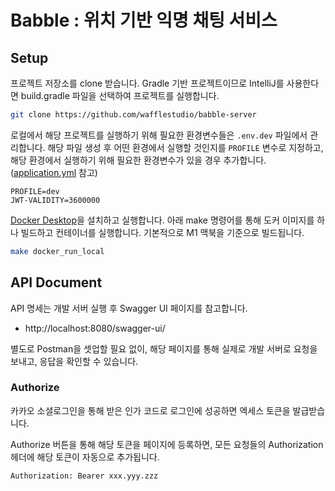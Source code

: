 # Babble : 위치 기반 익명 채팅 서비스

## Setup

프로젝트 저장소를 clone 받습니다. Gradle 기반 프로젝트이므로 IntelliJ를 사용한다면 build.gradle 파일을 선택하여 프로젝트를 실행합니다.

```bash
git clone https://github.com/wafflestudio/babble-server
```

로컬에서 해당 프로젝트를 실행하기 위해 필요한 환경변수들은 `.env.dev` 파일에서 관리합니다.
해당 파일 생성 후 어떤 환경에서 실행할 것인지를 `PROFILE` 변수로 지정하고,
해당 환경에서 실행하기 위해 필요한 환경변수가 있을 경우 추가합니다. ([application.yml](./src/main/resources/application.yml) 참고)

```
PROFILE=dev
JWT-VALIDITY=3600000
```

[Docker Desktop](https://www.docker.com/products/docker-desktop/)을 설치하고 실행합니다.
아래 make 명령어를 통해 도커 이미지를 하나 빌드하고 컨테이너를 실행합니다.
기본적으로 M1 맥북을 기준으로 빌드됩니다.

```bash
make docker_run_local
```

## API Document

API 명세는 개발 서버 실행 후 Swagger UI 페이지를 참고합니다.

- http://localhost:8080/swagger-ui/

별도로 Postman을 셋업할 필요 없이,
해당 페이지를 통해 실제로 개발 서버로 요청을 보내고, 응답을 확인할 수 있습니다.

### Authorize

카카오 소셜로그인을 통해 받은 인가 코드로 로그인에 성공하면 엑세스 토큰을 발급받습니다.

Authorize 버튼을 통해 해당 토큰을 페이지에 등록하면, 모든 요청들의 Authorization 헤더에 해당 토큰이 자동으로 추가됩니다.

```
Authorization: Bearer xxx.yyy.zzz
```
